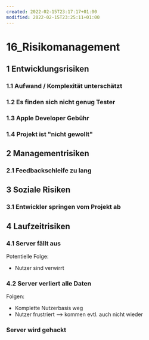 ```yaml
---
created: 2022-02-15T23:17:17+01:00
modified: 2022-02-15T23:25:11+01:00
---
```


# 16_Risikomanagement

## 1 Entwicklungsrisiken

### 1.1 Aufwand / Komplexität unterschätzt

### 1.2 Es finden sich nicht genug Tester

### 1.3 Apple Developer Gebühr

### 1.4 Projekt ist "nicht gewollt"

## 2 Managementrisiken

### 2.1 Feedbackschleife zu lang

## 3 Soziale Risiken 

### 3.1 Entwickler springen vom Projekt ab

## 4 Laufzeitrisiken

### 4.1 Server fällt aus

Potentielle Folge:
  - Nutzer sind verwirrt

### 4.2 Server verliert alle Daten

Folgen:
  - Komplette Nutzerbasis weg
  - Nutzer frustriert --> kommen evtl. auch nicht wieder

### Server wird gehackt
